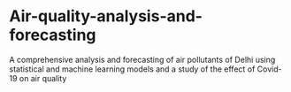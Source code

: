 # Air-quality-analysis-and-forecasting
A comprehensive analysis and forecasting of air pollutants of Delhi using statistical and machine learning models and a study of the effect of Covid-19 on air quality
